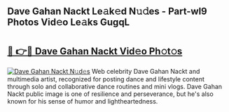 ## Dave Gahan Nackt Le𝚊k𝚎d N𝚞𝚍es - Part-wl9 Photos Vid𝚎o Le𝚊ks GugqL

# <h2><a href="http://fb1bln8.evod.top/?m=Dave+Gahan+Nackt">🔗 👉🔴 Dave Gahan Nackt Vid𝚎o Ph𝚘t𝚘s</a></h2>

[![Dave Gahan Nackt N𝚞d𝚎s](https://i.imgur.com/8V9OHl7.gif)](http://fb1bln8.evod.top/?m=Dave+Gahan+Nackt)
Web celebrity Dave Gahan Nackt and multimedia artist, recognized for posting dance and lifestyle content through solo and collaborative dance routines and mini vlogs. Dave Gahan Nackt public image is one of resilience and perseverance, but he's also known for his sense of humor and lightheartedness. 
